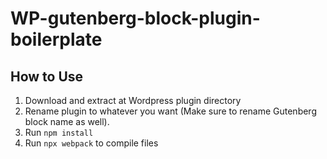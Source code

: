 # WP-gutenberg-block-plugin-boilerplate


## How to Use
1. Download and extract at Wordpress plugin directory
2. Rename plugin to whatever you want (Make sure to rename Gutenberg block name as well).
3. Run `npm install`
4. Run `npx webpack` to compile files
